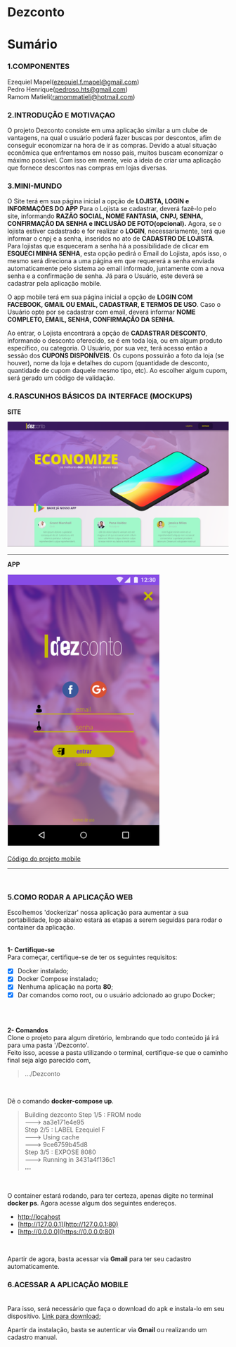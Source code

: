 # Dezconto

# Sumário

### 1.COMPONENTES<br>
Ezequiel Mapel(ezequiel.f.mapel@gmail.com)<br> 
Pedro Henrique(pedroso.hts@gmail.com)<br>
Ramom Matieli(ramommatieli@hotmail.com)<br>

### 2.INTRODUÇÃO E MOTIVAÇAO<br>
O projeto Dezconto consiste em uma aplicação similar a um clube de vantagens, na qual o usuário poderá fazer buscas por descontos, afim de conseguir economizar na hora de ir as compras. Devido a atual situação econômica que enfrentamos em nosso país, muitos buscam economizar o máximo possível. Com isso em mente, veio a ideia de criar uma aplicação que fornece descontos nas compras em lojas diversas. <br>

### 3.MINI-MUNDO<br>

O Site terá em sua página inicial a opção de **LOJISTA, LOGIN e INFORMAÇÕES DO APP** Para o Lojista se cadastrar, deverá fazê-lo pelo site, informando **RAZÃO SOCIAL, NOME FANTASIA, CNPJ, SENHA, CONFIRMAÇÃO DA SENHA e INCLUSÃO DE FOTO(opcional).** Agora, se o lojista estiver cadastrado e for realizar o **LOGIN**, necessariamente, terá que informar o cnpj e a senha, inseridos no ato de **CADASTRO DE LOJISTA**. Para lojistas que esqueceram a senha há a possibilidade de clicar em **ESQUECI MINHA SENHA**, esta opção pedirá o Email do Lojista, após isso, o mesmo será direciona a uma página em que requererá a senha enviada automaticamente pelo sistema ao email informado, juntamente com a nova senha e a confirmação de senha. Já para o Usuário, este deverá se cadastrar pela aplicação mobile.

O app mobile terá em sua página inicial a opção de **LOGIN COM FACEBOOK, GMAIL OU EMAIL, CADASTRAR, E TERMOS DE USO**. Caso o Usuário opte por se cadastrar com email, deverá informar **NOME COMPLETO, EMAIL, SENHA, CONFIRMAÇÃO DA SENHA.**

Ao entrar, o Lojista encontrará a opção de **CADASTRAR DESCONTO**, informando o desconto oferecido, se é em toda loja, ou em algum produto específico, ou categoria. O Usuário, por sua vez, terá acesso então a sessão dos **CUPONS DISPONÍVEIS**. Os cupons possuirão a foto da loja (se houver), nome da loja e detalhes do cupom (quantidade de desconto, quantidade de cupom daquele mesmo tipo, etc). Ao escolher algum cupom, será gerado um código de validação.

### 4.RASCUNHOS BÁSICOS DA INTERFACE (MOCKUPS)<br>

**SITE**

![Alt text](https://github.com/Ramom-Matieli17/DezcontoApp/blob/master/prints/Desconto-site.png)
<hr>

**APP**

![Alt text](https://github.com/Ramom-Matieli17/DezcontoApp/blob/master/prints/Dezconto-app.PNG)
<br><br>
[Código do projeto mobile](https://github.com/ezequielmapel/Dezconto/tree/dev)
<hr><br>

### 5.COMO RODAR A APLICAÇÃO WEB <br>
Escolhemos 'dockerizar' nossa aplicação para aumentar a sua portabilidade, logo abaixo estará as etapas a serem seguidas para rodar o container da aplicação.
<br><br><br>
**1- Certifique-se**<br>
  Para começar, certifique-se de ter os seguintes requisitos:<br>
  - [x] Docker instalado;
  - [x] Docker Compose instalado;
  - [x] Nenhuma aplicação na porta **80**;
  - [x] Dar comandos como root, ou o usuário adcionado ao grupo Docker;
 
 <br><br>
 
 **2- Comandos**<br>
 Clone o projeto para algum diretório, lembrando que todo conteúdo já irá para uma pasta '/Dezconto'.
 <br> Feito isso, acesse a pasta utilizando o terminal, certifique-se que o caminho final seja algo parecido com,
  > .../Dezconto
  <br>
 
 Dê o comando **docker-compose up**.
  > Building dezconto
   > Step 1/5 : FROM node<br>
    ---> aa3e171e4e95<br>
    Step 2/5 : LABEL Ezequiel F<br>
    ---> Using cache<br>
    ---> 9ce6759b45d8<br>
    Step 3/5 : EXPOSE 8080<br>
    ---> Running in 3431a4f136c1<br>
    **...**
    
 <br><br>
 O container estará rodando, para ter certeza, apenas digite no terminal **docker ps**.
 Agora acesse algum dos seguintes endereços.<br>
  * [http://locahost](http://localhost:80)
  * [http://127.0.0.1](http://127.0.0.1:80)
  * [http://0.0.0.0](https://0.0.0.0:80)
  
  <br>
  
Apartir de agora, basta acessar via **Gmail** para ter seu cadastro automaticamente.

### 6.ACESSAR A APLICAÇÃO MOBILE<br><br>
Para isso, será necessário que faça o download do apk e instala-lo em seu dispositivo.
[Link para download](https://www.dropbox.com/s/z2nygf9du4jburu/dezconto.rar?dl=0);

Apartir da instalação, basta se autenticar via **Gmail** ou realizando um cadastro manual.
